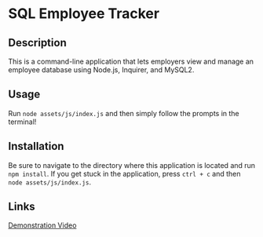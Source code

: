 # SQL Employee Tracker
## Description
This is a command-line application that lets employers view and manage an employee database using Node.js, Inquirer, and MySQL2.

## Usage
Run `node assets/js/index.js` and then simply follow the prompts in the terminal!

## Installation
Be sure to navigate to the directory where this application is located and run `npm install`. If you get stuck in the application, press `ctrl + c` and then `node assets/js/index.js`.

## Links
[Demonstration Video](https://drive.google.com/file/d/1U1XuqT5xAmgQlqDDoyZqGiDB-XiWHVOb/view?usp=share_link)

